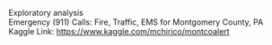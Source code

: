 Exploratory analysis <br>
Emergency (911) Calls: Fire, Traffic, EMS for Montgomery County, PA
<br>
Kaggle Link: https://www.kaggle.com/mchirico/montcoalert
